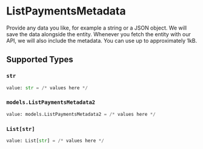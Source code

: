 # ListPaymentsMetadata

Provide any data you like, for example a string or a JSON object. We will save the data alongside the entity. Whenever you fetch the entity with our API, we will also include the metadata. You can use up to approximately 1kB.


## Supported Types

### `str`

```python
value: str = /* values here */
```

### `models.ListPaymentsMetadata2`

```python
value: models.ListPaymentsMetadata2 = /* values here */
```

### `List[str]`

```python
value: List[str] = /* values here */
```

